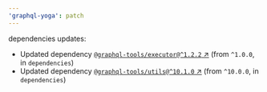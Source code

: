 ```yaml
---
'graphql-yoga': patch
---
```

dependencies updates:
  - Updated dependency [`@graphql-tools/executor@^1.2.2`
    ↗︎](https://www.npmjs.com/package/@graphql-tools/executor/v/1.2.2) (from `^1.0.0`, in
    `dependencies`)
  - Updated dependency [`@graphql-tools/utils@^10.1.0`
    ↗︎](https://www.npmjs.com/package/@graphql-tools/utils/v/10.1.0) (from `^10.0.0`, in
    `dependencies`)
